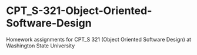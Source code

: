 # CPT_S-321-Object-Oriented-Software-Design <br/>
Homework assignments for CPT_S 321 (Object Oriented Software Design) at Washington State University <br/>
